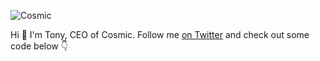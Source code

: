 ![Cosmic](https://cdn.cosmicjs.com/049dabb0-8e19-11ea-81c6-b3a804bfff46-cosmic-dark.png)

Hi 👋 I'm Tony, CEO of Cosmic. Follow me [on Twitter](https://twitter.com/TonySpiro) and check out some code below 👇
